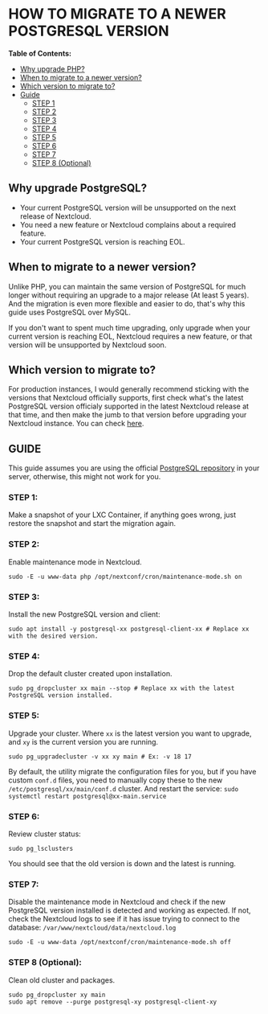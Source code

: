 # HOW TO MIGRATE TO A NEWER POSTGRESQL VERSION

**Table of Contents:**
 + [Why upgrade PHP?](#why-upgrade-php)
 + [When to migrate to a newer version?](#when-to-migrate-to-a-newer-version)
 + [Which version to migrate to?](#which-version-to-migrate-to)
 + [Guide](#guide)
	+ [STEP 1](#step-1)
	+ [STEP 2](#step-2)
	+ [STEP 3](#step-3)
	+ [STEP 4](#step-4)
	+ [STEP 5](#step-5)
	+ [STEP 6](#step-6)
	+ [STEP 7](#step-7)
	+ [STEP 8 (Optional)](#step-8-optional)

## Why upgrade PostgreSQL?

- Your current PostgreSQL version will be unsupported on the next release of Nextcloud.
- You need a new feature or Nextcloud complains about a required feature.
- Your current PostgreSQL version is reaching EOL.

## When to migrate to a newer version?

Unlike PHP, you can maintain the same version of PostgreSQL for much longer without requiring an upgrade to a major release (At least 5 years). And the migration is even more flexible and easier to do, that's why this guide uses PostgreSQL over MySQL.

If you don't want to spent much time upgrading, only upgrade when your current version is reaching EOL, Nextcloud requires a new feature, or that version will be unsupported by Nextcloud soon.

## Which version to migrate to?

For production instances, I would generally recommend sticking with the versions that Nextcloud officially supports, first check what's the latest PostgreSQL version officialy supported in the latest Nextcloud release at that time, and then make the jumb to that version before upgrading your Nextcloud instance. You can check [here](https://docs.nextcloud.com/server/latest/admin_manual/installation/system_requirements.html#:~:text=PostgreSQL).

## GUIDE

This guide assumes you are using the official [PostgreSQL repository](https://www.postgresql.org/download/linux/debian/#:~:text=apt%20install%20postgresql-,PostgreSQL%20Apt%20Repository,-If%20the%20version) in your server, otherwise, this might not work for you.

### STEP 1:
Make a snapshot of your LXC Container, if anything goes wrong, just restore the snapshot and start the migration again.

### STEP 2:
Enable maintenance mode in Nextcloud.

    sudo -E -u www-data php /opt/nextconf/cron/maintenance-mode.sh on

### STEP 3:
Install the new PostgreSQL version and client:

    sudo apt install -y postgresql-xx postgresql-client-xx # Replace xx with the desired version.

### STEP 4:
Drop the default cluster created upon installation.

    sudo pg_dropcluster xx main --stop # Replace xx with the latest PostgreSQL version installed.

### STEP 5:
Upgrade your cluster. Where `xx` is the latest version you want to upgrade, and `xy` is the current version you are running.

    sudo pg_upgradecluster -v xx xy main # Ex: -v 18 17

By default, the utility migrate the configuration files for you, but if you have custom `conf.d` files, you need to manually copy these to the new `/etc/postgresql/xx/main/conf.d` cluster. And restart the service: `sudo systemctl restart postgresql@xx-main.service`

### STEP 6:
Review cluster status:

    sudo pg_lsclusters

You should see that the old version is down and the latest is running.

### STEP 7:
Disable the maintenance mode in Nextcloud and check if the new PostgreSQL version installed is detected and working as expected. If not, check the Nextcloud logs to see if it has issue trying to connect to the database: `/var/www/nextcloud/data/nextcloud.log`

    sudo -E -u www-data /opt/nextconf/cron/maintenance-mode.sh off

### STEP 8 (Optional):
Clean old cluster and packages.

    sudo pg_dropcluster xy main
    sudo apt remove --purge postgresql-xy postgresql-client-xy
